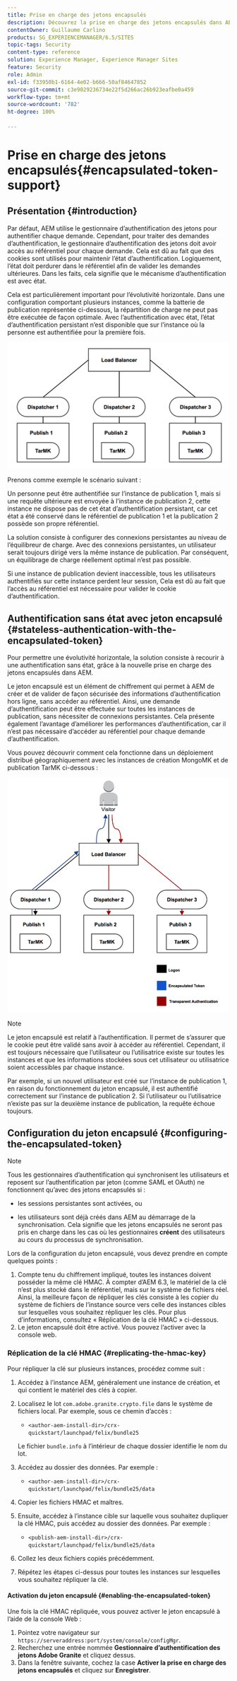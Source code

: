 ```yaml
---
title: Prise en charge des jetons encapsulés
description: Découvrez la prise en charge des jetons encapsulés dans AEM.
contentOwner: Guillaume Carlino
products: SG_EXPERIENCEMANAGER/6.5/SITES
topic-tags: Security
content-type: reference
solution: Experience Manager, Experience Manager Sites
feature: Security
role: Admin
exl-id: f33950b1-6164-4e02-b666-50af84647852
source-git-commit: c3e9029236734e22f5d266ac26b923eafbe0a459
workflow-type: tm+mt
source-wordcount: '782'
ht-degree: 100%

---
```


# Prise en charge des jetons encapsulés{#encapsulated-token-support}

## Présentation {#introduction}

Par défaut, AEM utilise le gestionnaire d’authentification des jetons pour authentifier chaque demande. Cependant, pour traiter des demandes d’authentification, le gestionnaire d’authentification des jetons doit avoir accès au référentiel pour chaque demande. Cela est dû au fait que des cookies sont utilisés pour maintenir l’état d’authentification. Logiquement, l’état doit perdurer dans le référentiel afin de valider les demandes ultérieures. Dans les faits, cela signifie que le mécanisme d’authentification est avec état.

Cela est particulièrement important pour l’évolutivité horizontale. Dans une configuration comportant plusieurs instances, comme la batterie de publication représentée ci-dessous, la répartition de charge ne peut pas être exécutée de façon optimale. Avec l’authentification avec état, l’état d’authentification persistant n’est disponible que sur l’instance où la personne est authentifiée pour la première fois.

![chlimage_1-33](assets/chlimage_1-33a.png)

Prenons comme exemple le scénario suivant :

Un personne peut être authentifiée sur l’instance de publication 1, mais si une requête ultérieure est envoyée à l’instance de publication 2, cette instance ne dispose pas de cet état d’authentification persistant, car cet état a été conservé dans le référentiel de publication 1 et la publication 2 possède son propre référentiel.

La solution consiste à configurer des connexions persistantes au niveau de l’équilibreur de charge. Avec des connexions persistantes, un utilisateur serait toujours dirigé vers la même instance de publication. Par conséquent, un équilibrage de charge réellement optimal n’est pas possible.

Si une instance de publication devient inaccessible, tous les utilisateurs authentifiés sur cette instance perdent leur session, Cela est dû au fait que l’accès au référentiel est nécessaire pour valider le cookie d’authentification.

## Authentification sans état avec jeton encapsulé {#stateless-authentication-with-the-encapsulated-token}

Pour permettre une évolutivité horizontale, la solution consiste à recourir à une authentification sans état, grâce à la nouvelle prise en charge des jetons encapsulés dans AEM.

Le jeton encapsulé est un élément de chiffrement qui permet à AEM de créer et de valider de façon sécurisée des informations d’authentification hors ligne, sans accéder au référentiel. Ainsi, une demande d’authentification peut être effectuée sur toutes les instances de publication, sans nécessiter de connexions persistantes. Cela présente également l’avantage d’améliorer les performances d’authentification, car il n’est pas nécessaire d’accéder au référentiel pour chaque demande d’authentification.

Vous pouvez découvrir comment cela fonctionne dans un déploiement distribué géographiquement avec les instances de création MongoMK et de publication TarMK ci-dessous :

![chlimage_1-34](assets/chlimage_1-34a.png)

>[!NOTE]
>
>Le jeton encapsulé est relatif à l’authentification. Il permet de s’assurer que le cookie peut être validé sans avoir à accéder au référentiel. Cependant, il est toujours nécessaire que l’utilisateur ou l’utilisatrice existe sur toutes les instances et que les informations stockées sous cet utilisateur ou utilisatrice soient accessibles par chaque instance.
>
>Par exemple, si un nouvel utilisateur est créé sur l’instance de publication 1, en raison du fonctionnement du jeton encapsulé, il est authentifié correctement sur l’instance de publication 2. Si l’utilisateur ou l’utilisatrice n’existe pas sur la deuxième instance de publication, la requête échoue toujours.
>

## Configuration du jeton encapsulé {#configuring-the-encapsulated-token}

>[!NOTE]
>Tous les gestionnaires d’authentification qui synchronisent les utilisateurs et reposent sur l’authentification par jeton (comme SAML et OAuth) ne fonctionnent qu’avec des jetons encapsulés si :
>
>* les sessions persistantes sont activées, ou
>
>* les utilisateurs sont déjà créés dans AEM au démarrage de la synchronisation. Cela signifie que les jetons encapsulés ne seront pas pris en charge dans les cas où les gestionnaires **créent** des utilisateurs au cours du processus de synchronisation.

Lors de la configuration du jeton encapsulé, vous devez prendre en compte quelques points :

1. Compte tenu du chiffrement impliqué, toutes les instances doivent posséder la même clé HMAC. À compter d’AEM 6.3, le matériel de la clé n’est plus stocké dans le référentiel, mais sur le système de fichiers réel. Ainsi, la meilleure façon de répliquer les clés consiste à les copier du système de fichiers de l’instance source vers celle des instances cibles sur lesquelles vous souhaitez répliquer les clés. Pour plus d’informations, consultez « Réplication de la clé HMAC » ci-dessous.
1. Le jeton encapsulé doit être activé. Vous pouvez l’activer avec la console web.

### Réplication de la clé HMAC {#replicating-the-hmac-key}

Pour répliquer la clé sur plusieurs instances, procédez comme suit :

1. Accédez à l’instance AEM, généralement une instance de création, et qui contient le matériel des clés à copier.
1. Localisez le lot `com.adobe.granite.crypto.file` dans le système de fichiers local. Par exemple, sous ce chemin d’accès :

   * `<author-aem-install-dir>/crx-quickstart/launchpad/felix/bundle25`

   Le fichier `bundle.info` à l’intérieur de chaque dossier identifie le nom du lot.

1. Accédez au dossier des données. Par exemple :

   * `<author-aem-install-dir>/crx-quickstart/launchpad/felix/bundle25/data`

1. Copier les fichiers HMAC et maîtres.
1. Ensuite, accédez à l’instance cible sur laquelle vous souhaitez dupliquer la clé HMAC, puis accédez au dossier des données. Par exemple :

   * `<publish-aem-install-dir>/crx-quickstart/launchpad/felix/bundle25/data`

1. Collez les deux fichiers copiés précédemment.

1. Répétez les étapes ci-dessus pour toutes les instances sur lesquelles vous souhaitez répliquer la clé.

#### Activation du jeton encapsulé {#enabling-the-encapsulated-token}

Une fois la clé HMAC répliquée, vous pouvez activer le jeton encapsulé à l’aide de la console Web :

1. Pointez votre navigateur sur `https://serveraddress:port/system/console/configMgr`.
1. Recherchez une entrée nommée **Gestionnaire d’authentification des jetons Adobe Granite** et cliquez dessus.
1. Dans la fenêtre suivante, cochez la case **Activer la prise en charge des jetons encapsulés** et cliquez sur **Enregistrer**.
